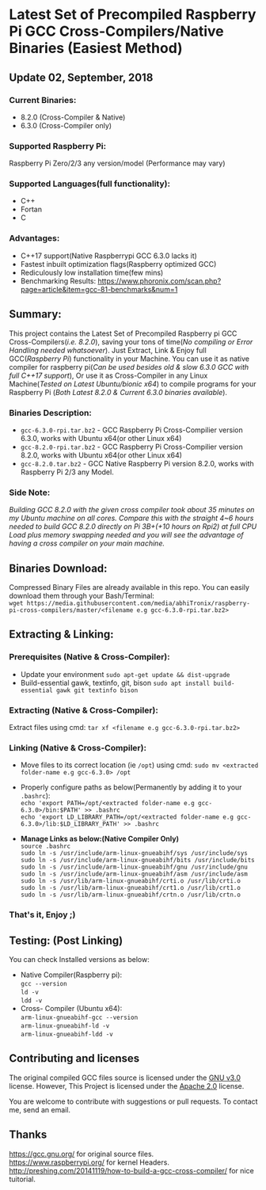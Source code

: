 # Latest Set of Precompiled Raspberry Pi GCC Cross-Compilers/Native Binaries (Easiest Method)
## Update 02, September, 2018

### Current Binaries: 
- 8.2.0 (Cross-Compiler & Native)
- 6.3.0 (Cross-Compiler only)

### Supported Raspberry Pi:
Raspberry Pi Zero/2/3 any version/model (Performance may vary)

### Supported Languages(full functionality):
- C++
- Fortan
- C

### Advantages:
- C++17 support(Native Raspberrypi GCC 6.3.0 lacks it)
- Fastest inbuilt optimization flags(Raspberry optimized GCC)
- Rediculously low installation time(few mins)
- Benchmarking Results: https://www.phoronix.com/scan.php?page=article&item=gcc-81-benchmarks&num=1

## Summary:
This project contains the Latest Set of Precompiled Raspberry pi GCC Cross-Compilers(*i.e. 8.2.0*), saving your tons of time(*No compiling or Error Handling needed whatsoever*). Just Extract, Link & Enjoy full GCC(*Raspberry Pi*) functionality in your Machine. You can use it as native compiler for raspberry pi(*Can be used besides old & slow 6.3.0 GCC with full C++17 support*), Or use it as Cross-Compiler in any Linux Machine(*Tested on Latest Ubuntu/bionic x64*) to compile programs for your Raspberry Pi (*Both Latest 8.2.0 & Current 6.3.0 binaries available*).

### Binaries Description:
- `gcc-6.3.0-rpi.tar.bz2` - GCC Raspberry Pi Cross-Compilier version 6.3.0, works with Ubuntu x64(or other Linux x64)
- `gcc-8.2.0-rpi.tar.bz2` - GCC Raspberry Pi Cross-Compilier version 8.2.0, works with Ubuntu x64(or other Linux x64)
- `gcc-8.2.0.tar.bz2` - GCC Native Raspberry Pi version 8.2.0, works with Raspberry Pi 2/3 any Model.

### Side Note: 
*Building GCC 8.2.0 with the given cross compiler took about 35 minutes on my Ubuntu machine on all cores. Compare this with the straight 4~6 hours needed to build GCC 8.2.0 directly on Pi 3B+(+10 hours on Rpi2) at full CPU Load plus memory swapping needed and you will see the advantage of having a cross compiler on your main machine.*

## Binaries Download:
Compressed Binary Files are already available in this repo.
You can easily download them through your Bash/Terminal:<br>
`wget https://media.githubusercontent.com/media/abhiTronix/raspberry-pi-cross-compilers/master/<filename e.g gcc-6.3.0-rpi.tar.bz2>`

## Extracting & Linking:
### Prerequisites (Native & Cross-Compiler):
- Update your environment `sudo apt-get update && dist-upgrade`
- Build-essential gawk, textinfo, git, bison `sudo apt install build-essential gawk git textinfo bison`

### Extracting  (Native & Cross-Compiler):
Extract files using cmd: `tar xf <filename e.g gcc-6.3.0-rpi.tar.bz2>`

### Linking  (Native & Cross-Compiler):
- Move files to its correct location (ie `/opt`) using cmd: `sudo mv <extracted folder-name e.g gcc-6.3.0> /opt`
- Properly configure paths as below(Permanently by adding it to your `.bashrc`):<br>
`echo 'export PATH=/opt/<extracted folder-name e.g gcc-6.3.0>/bin:$PATH' >> .bashrc`<br>
`echo 'export LD_LIBRARY_PATH=/opt/<extracted folder-name e.g gcc-6.3.0>/lib:$LD_LIBRARY_PATH' >> .bashrc`<br>

 - **Manage Links as below:(Native Compiler Only)**<br>
 `source .bashrc` <br>
 `sudo ln -s /usr/include/arm-linux-gnueabihf/sys /usr/include/sys` <br>
 `sudo ln -s /usr/include/arm-linux-gnueabihf/bits /usr/include/bits` <br>
 `sudo ln -s /usr/include/arm-linux-gnueabihf/gnu /usr/include/gnu` <br>
 `sudo ln -s /usr/include/arm-linux-gnueabihf/asm /usr/include/asm` <br>
 `sudo ln -s /usr/lib/arm-linux-gnueabihf/crti.o /usr/lib/crti.o` <br>
 `sudo ln -s /usr/lib/arm-linux-gnueabihf/crt1.o /usr/lib/crt1.o` <br>
 `sudo ln -s /usr/lib/arm-linux-gnueabihf/crtn.o /usr/lib/crtn.o` <br>
 ### That's it, Enjoy ;)
 
 ## Testing: (Post Linking)
 You can check Installed versions as below:
 - Native Compiler(Raspberry pi):<br>
 `gcc --version`<br>
 `ld -v`<br>
 `ldd -v`<br>
 - Cross- Compiler (Ubuntu x64):<br>
 `arm-linux-gnueabihf-gcc --version`<br>
 `arm-linux-gnueabihf-ld -v`<br>
 `arm-linux-gnueabihf-ldd -v`<br>
 
 
## Contributing and licenses
The original compiled GCC files source is licensed under the [GNU v3.0](https://www.gnu.org/licenses/gpl-3.0.en.html) license. However, This Project is licensed under the [Apache 2.0](https://github.com/abhiTronix/raspberry-pi-cross-compilers/blob/master/LICENSE) license.

You are welcome to contribute with suggestions or pull requests. To contact me, send an email.
 
## Thanks
https://gcc.gnu.org/ for original source files. <br>
https://www.raspberrypi.org/ for kernel Headers. <br>
http://preshing.com/20141119/how-to-build-a-gcc-cross-compiler/ for nice tuitorial. <br>



